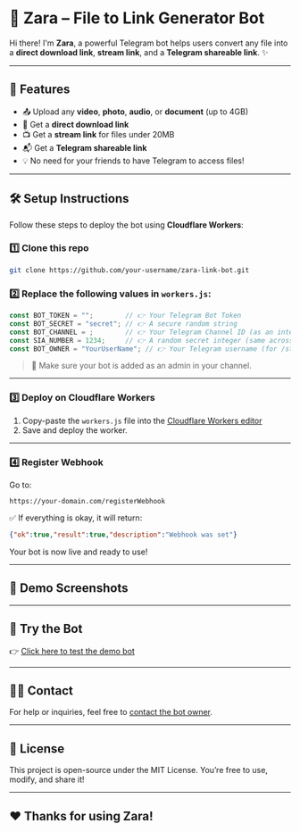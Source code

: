 # 🤖 Zara – File to Link Generator Bot

Hi there! I'm **Zara**, a powerful Telegram bot  helps users convert any file into a **direct download link**, **stream link**, and a **Telegram shareable link**. ✨

---

## 🚀 Features

- 📤 Upload any **video**, **photo**, **audio**, or **document** (up to 4GB)
- 🔗 Get a **direct download link**
- 📺 Get a **stream link** for files under 20MB
- 📬 Get a **Telegram shareable link**
- 💡 No need for your friends to have Telegram to access files!

---

## 🛠 Setup Instructions

Follow these steps to deploy the bot using **Cloudflare Workers**:

### 1️⃣ Clone this repo
```bash
git clone https://github.com/your-username/zara-link-bot.git
```

### 2️⃣ Replace the following values in `workers.js`:

```javascript
const BOT_TOKEN = "";        // 👉 Your Telegram Bot Token
const BOT_SECRET = "secret"; // 👉 A secure random string
const BOT_CHANNEL = ;        // 👉 Your Telegram Channel ID (as an integer)
const SIA_NUMBER = 1234;     // 👉 A random secret integer (same across bot & backend)
const BOT_OWNER = "YourUserName"; // 👉 Your Telegram username (for /start button)
```

> 📝 Make sure your bot is added as an admin in your channel.

---

### 3️⃣ Deploy on Cloudflare Workers

1. Copy-paste the `workers.js` file into the [Cloudflare Workers editor](https://dash.cloudflare.com/)
2. Save and deploy the worker.

---

### 4️⃣ Register Webhook

Go to:
```
https://your-domain.com/registerWebhook
```

✅ If everything is okay, it will return:
```json
{"ok":true,"result":true,"description":"Webhook was set"}
```

Your bot is now live and ready to use!

---

## 📸 Demo Screenshots




---

## 🤖 Try the Bot

👉 [Click here to test the demo bot](https://t.me/Zara_TBot)

---

## 🧑‍💼 Contact

For help or inquiries, feel free to [contact the bot owner](https://t.me/NipunSGeeTH).

---

## 📜 License

This project is open-source under the MIT License. You’re free to use, modify, and share it!

---

## ❤️ Thanks for using Zara!


